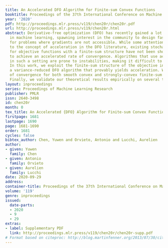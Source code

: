 ```yaml
---
title: An Accelerated DFO Algorithm for Finite-sum Convex Functions
booktitle: Proceedings of the 37th International Conference on Machine Learning
year: '2020'
pdf: http://proceedings.mlr.press/v119/chen20r/chen20r.pdf
url: http://proceedings.mlr.press/v119/chen20r.html
abstract: Derivative-free optimization (DFO) has recently gained a lot of momentum
  in machine learning, spawning interest in the community to design faster methods
  for problems where gradients are not accessible. While some attention has been given
  to the concept of acceleration in the DFO literature, existing stochastic algorithms
  for objective functions with a finite-sum structure have not been shown theoretically
  to achieve an accelerated rate of convergence. Algorithms that use acceleration
  in such a setting are prone to instabilities, making it difficult to reach convergence.
  In this work, we exploit the finite-sum structure of the objective in order to design
  a variance-reduced DFO algorithm that provably yields acceleration. We prove rates
  of convergence for both smooth convex and strongly-convex finite-sum objective functions.
  Finally, we validate our theoretical results empirically on several tasks and datasets.
layout: inproceedings
series: Proceedings of Machine Learning Research
publisher: PMLR
issn: 2640-3498
id: chen20r
month: 0
tex_title: An Accelerated {DFO} Algorithm for Finite-sum Convex Functions
firstpage: 1681
lastpage: 1690
page: 1681-1690
order: 1681
cycles: false
bibtex_author: Chen, Yuwen and Orvieto, Antonio and Lucchi, Aurelien
author:
- given: Yuwen
  family: Chen
- given: Antonio
  family: Orvieto
- given: Aurelien
  family: Lucchi
date: 2020-09-29
address: 
container-title: Proceedings of the 37th International Conference on Machine Learning
volume: '119'
genre: inproceedings
issued:
  date-parts:
  - 2020
  - 9
  - 29
extras:
- label: Supplementary PDF
  link: http://proceedings.mlr.press/v119/chen20r/chen20r-supp.pdf
# Format based on citeproc: http://blog.martinfenner.org/2013/07/30/citeproc-yaml-for-bibliographies/
---
```

